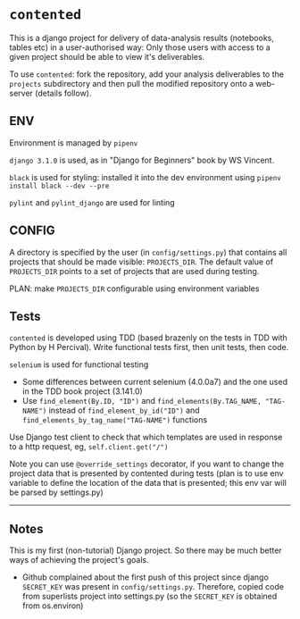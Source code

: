 # `contented`

This is a django project for delivery of data-analysis results (notebooks,
tables etc) in a user-authorised way: Only those users with access to a given
project should be able to view it's deliverables.

To use `contented`: fork the repository, add your analysis deliverables to the
`projects` subdirectory and then pull the modified repository onto a web-server
(details follow).

## ENV

Environment is managed by `pipenv`

`django 3.1.0` is used, as in "Django for Beginners" book by WS Vincent.

`black` is used for styling: installed it into the dev environment using
`pipenv install black --dev --pre`

`pylint` and `pylint_django` are used for linting

## CONFIG

A directory is specified by the user (in `config/settings.py`) that contains
all projects that should be made visible: `PROJECTS_DIR`. The default value of
`PROJECTS_DIR` points to a set of projects that are used during testing.

PLAN: make `PROJECTS_DIR` configurable using environment variables

## Tests

`contented` is developed using TDD (based brazenly on the tests in TDD with
Python by H Percival). Write functional tests first, then unit tests, then
code.

`selenium` is used for functional testing
- Some differences between current selenium (4.0.0a7) and the one used in the
  TDD book project (3.141.0)
- Use `find_element(By.ID, "ID")` and `find_elements(By.TAG_NAME, "TAG-NAME")`
  instead of `find_element_by_id("ID")` and
  `find_elements_by_tag_name("TAG-NAME")` functions

Use Django test client to check that which templates are used in response to a
http request, eg, `self.client.get("/")`

Note you can use `@override_settings` decorator, if you want to change the
project data that is presented by contented during tests (plan is to use env
variable to define the location of the data that is presented; this env var
will be parsed by settings.py)

----

## Notes

This is my first (non-tutorial) Django project. So there may be much better
ways of achieving the project's goals.

- Github complained about the first push of this project since django
  `SECRET_KEY` was present in `config/settings.py`. Therefore, copied code from
  superlists project into settings.py (so the `SECRET_KEY` is obtained from
  os.environ)
